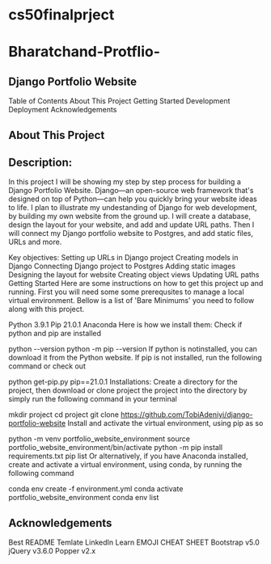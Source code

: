 # cs50finalprject
 
# Bharatchand-Protflio-


Django Portfolio Website
--------------------------------------------------------------------------------------------------------------------------------------------------------------------------------
Table of Contents
About This Project
Getting Started
Development
Deployment
Acknowledgements

About This Project
---------------------------------------------------------------------------------------------------------------------------------------------------------------------------------
















Description:
---------------------------------------------------------------------------------------------------------------------------------------------------------------------------------
In this project I will be showing my step by step process for building a Django Portfolio Website. Django—an open-source web framework that's designed on top of Python—can help you quickly bring your website ideas to life. I plan to illustrate my undestanding of Django for web development, by building my own website from the ground up. I will create a database, design the layout for your website, and add and update URL paths. Then I will connect my Django portfolio website to Postgres, and add static files, URLs and more.

Key objectives:
Setting up URLs in Django project
Creating models in Django
Connecting Django project to Postgres
Adding static images
Designing the layout for website
Creating object views
Updating URL paths
Getting Started
Here are some instructions on how to get this project up and running. First you will need some some prerequsites to manage a local virtual environment. Bellow is a list of 'Bare Minimums' you need to follow along with this project.

Python 3.9.1
Pip 21.0.1
Anaconda
Here is how we install them:
Check if python and pip are installed

python --version
python -m pip --version
If python is notinstalled, you can download it from the Python website. If pip is not installed, run the following command or check out

python get-pip.py pip==21.0.1
Installations:
Create a directory for the project, then download or clone project the project into the directory by simply run the following command in your terminal

mkdir project
cd project
git clone https://github.com/TobiAdeniyi/django-portfolio-website
Install and activate the virtual environment, using pip as so

python -m venv portfolio_website_environment
source portfolio_website_environment/bin/activate
python -m pip install requirements.txt
pip list
Or alternatively, if you have Anaconda installed, create and activate a virtual environment, using conda, by running the following command

conda env create -f environment.yml
conda activate portfolio_website_environment
conda env list

Acknowledgements
---------------------------------------------------------------------------------------------------------------------------------------------------------------------------------
Best README Temlate
LinkedIn Learn
EMOJI CHEAT SHEET
Bootstrap v5.0
jQuery v3.6.0
Popper v2.x
